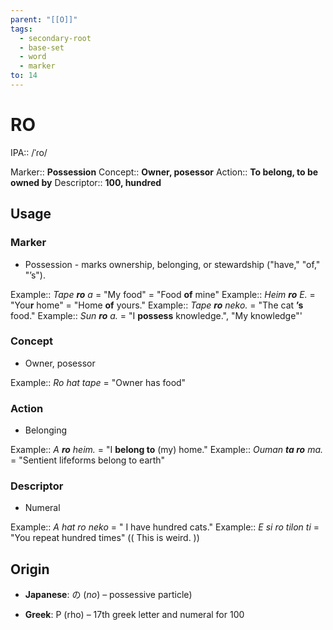 ```yaml
---
parent: "[[O]]"
tags:
  - secondary-root
  - base-set
  - word
  - marker
to: 14
---
```


# RO

IPA::					/ˈɾo/

Marker::			**Possession**
Concept::			**Owner, posessor**
Action::			**To belong, to be owned by**
Descriptor::		**100, hundred**

## Usage

### Marker
* Possession - marks ownership, belonging, or stewardship ("have," "of," "’s").

Example:: *Tape **ro** a* = "My food" = "Food **of** mine"
Example:: *Heim **ro** E.* = "You**r** home" = "Home **of** yours."
Example:: *Tape **ro** neko.* = "The cat **’s** food."
Example:: *Sun **ro** a.* = "I **possess** knowledge.", "My knowledge"'

### Concept
* Owner, posessor

Example::	*Ro hat tape* = "Owner has food"
### Action
* Belonging

Example:: *A **ro** heim.* = "I **belong to** (my) home."
Example:: *Ouman **ta ro** ma.* = "Sentient lifeforms belong to earth"

### Descriptor
* Numeral

Example:: *A hat ro neko* = " I have hundred cats."
Example:: *E si ro tilon ti* = "You repeat hundred times" (( This is weird. ))

## Origin

- **Japanese**: の (*no*) – possessive particle)

* **Greek**: Ρ (rho) – 17th greek letter and numeral for 100
